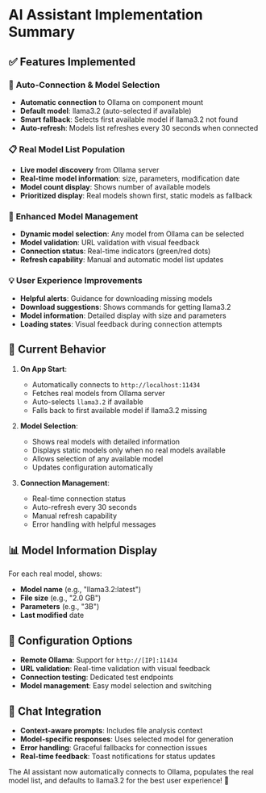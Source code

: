 # AI Assistant Implementation Summary

## ✅ **Features Implemented**

### 🎯 **Auto-Connection & Model Selection**
- **Automatic connection** to Ollama on component mount
- **Default model**: llama3.2 (auto-selected if available)
- **Smart fallback**: Selects first available model if llama3.2 not found
- **Auto-refresh**: Models list refreshes every 30 seconds when connected

### 📋 **Real Model List Population**
- **Live model discovery** from Ollama server
- **Real-time model information**: size, parameters, modification date
- **Model count display**: Shows number of available models
- **Prioritized display**: Real models shown first, static models as fallback

### 🔄 **Enhanced Model Management**
- **Dynamic model selection**: Any model from Ollama can be selected
- **Model validation**: URL validation with visual feedback
- **Connection status**: Real-time indicators (green/red dots)
- **Refresh capability**: Manual and automatic model list updates

### 💡 **User Experience Improvements**
- **Helpful alerts**: Guidance for downloading missing models
- **Download suggestions**: Shows commands for getting llama3.2
- **Model information**: Detailed display with size and parameters
- **Loading states**: Visual feedback during connection attempts

## 🚀 **Current Behavior**

1. **On App Start**:
   - Automatically connects to `http://localhost:11434`
   - Fetches real models from Ollama server
   - Auto-selects `llama3.2` if available
   - Falls back to first available model if llama3.2 missing

2. **Model Selection**:
   - Shows real models with detailed information
   - Displays static models only when no real models available
   - Allows selection of any available model
   - Updates configuration automatically

3. **Connection Management**:
   - Real-time connection status
   - Auto-refresh every 30 seconds
   - Manual refresh capability
   - Error handling with helpful messages

## 📊 **Model Information Display**

For each real model, shows:
- **Model name** (e.g., "llama3.2:latest")
- **File size** (e.g., "2.0 GB")
- **Parameters** (e.g., "3B")
- **Last modified** date

## 🔧 **Configuration Options**

- **Remote Ollama**: Support for `http://[IP]:11434`
- **URL validation**: Real-time validation with visual feedback
- **Connection testing**: Dedicated test endpoints
- **Model management**: Easy model selection and switching

## 💬 **Chat Integration**

- **Context-aware prompts**: Includes file analysis context
- **Model-specific responses**: Uses selected model for generation
- **Error handling**: Graceful fallbacks for connection issues
- **Real-time feedback**: Toast notifications for status updates

The AI assistant now automatically connects to Ollama, populates the real model list, and defaults to llama3.2 for the best user experience! 🎉
